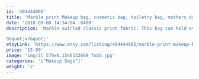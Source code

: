 ```yaml
---
id: '494444005'
title: 'Marble print Makeup bag, cosmetic bag, toiletry bag, mothers day gift, makeup lover gift, best friend gift'
date: '2018-09-08 14:34:04 -0400'
description: 'Marble swirled classic print fabric. This bag can hold everything from your favorite makeup, to your headphones and purse accessories. Reinforced with sturdy interfacing between layers of cotton outer print and inner baby pink lining. 

9&quot;x7&quot;'
etsyLink: 'https://www.etsy.com/listing/494444005/marble-print-makeup-bag-cosmetic-bag?utm_source=synctostaticsite&utm_medium=api&utm_campaign=api'
price: '15.00'
image: 'img/il_570xN.1546532669_fnbb.jpg'
categories: '["Makeup Bags"]'
weight: '2'
---
```

